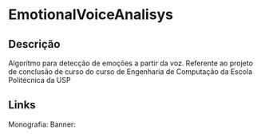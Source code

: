 # EmotionalVoiceAnalisys

## Descrição

Algorítmo para detecção de emoções a partir da voz. Referente ao projeto de conclusão de curso do curso de Engenharia de Computação da Escola Politécnica da USP

## Links

Monografia:
Banner:
